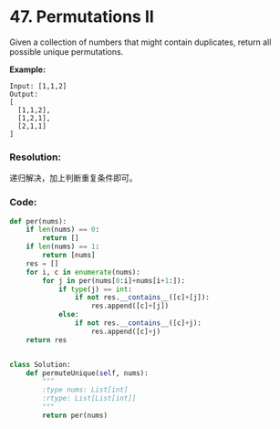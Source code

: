 # 47. Permutations II

Given a collection of numbers that might contain duplicates, return all possible unique permutations.

**Example:**

```
Input: [1,1,2]
Output:
[
  [1,1,2],
  [1,2,1],
  [2,1,1]
]
```

### Resolution:

递归解决，加上判断重复条件即可。



### Code:

```python
def per(nums):
    if len(nums) == 0:
        return []
    if len(nums) == 1:
        return [nums]
    res = []
    for i, c in enumerate(nums):
        for j in per(nums[0:i]+nums[i+1:]):
            if type(j) == int:
                if not res.__contains__([c]+[j]):
                    res.append([c]+[j])
            else:
                if not res.__contains__([c]+j):
                    res.append([c]+j)
    return res


class Solution:
    def permuteUnique(self, nums):
        """
        :type nums: List[int]
        :rtype: List[List[int]]
        """
        return per(nums)
```

